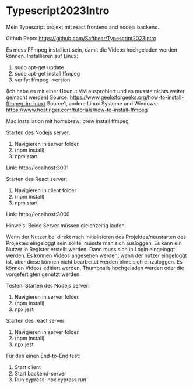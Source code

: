 # Typescript2023Intro
Mein Typescript projekt mit react frontend and nodejs backend. 

Github Repo: https://github.com/Saftbear/Typescript2023Intro

Es muss FFmpeg installiert sein, damit die Videos hochgeladen werden können. 
Installieren auf Linux:
1. sudo apt-get update
2. sudo apt-get install ffmpeg
3. verify: ffmpeg -version

(Ich habe es mit einer Ubunut VM ausprobiert und es musste nichts weiter gemacht werden)
Source: https://www.geeksforgeeks.org/how-to-install-ffmpeg-in-linux/
Source1, andere Linux Systeme und Windows: https://www.hostinger.com/tutorials/how-to-install-ffmpeg


Mac installation mit homebrew: 
brew install ffmpeg


Starten des Nodejs server:
1. Navigieren in server folder.
2. (npm install)
3. npm start

Link: http://localhost:3001

Starten des React server:
1. Navigieren in client folder
2. (npm install)
3. npm start

Link: http://localhost:3000

Hinweis: Beide Server müssen gleichzeitig laufen. 

Wenn der Nutzer bei direkt nach initialisieren des Projektes/neustarten des Projektes eingeloggt sein sollte, müsste man sich ausloggen.
Es kann ein Nutzer in Register erstellt werden. Dann muss sich in Login eingeloggt werden. Es können Videos angesehen werden, wenn der nutzer eingeloggt ist, aber diese können nicht bearbeitet werden ohne sich einzuloggen.
Es können Videos editiert werden, Thumbnails hochgeladen werden oder die vorgefertigten genutzt werden. 

Testen:
Starten des Nodejs server:
1. Navigieren in server folder.
2. (npm install)
3. npx jest

Starten des react server:
1. Navigieren in server folder.
2. (npm install)
3. npx jest


Für den einen End-to-End test:
1. Start client 
2. Start backend-server
3. Run cypress: npx cypress run
